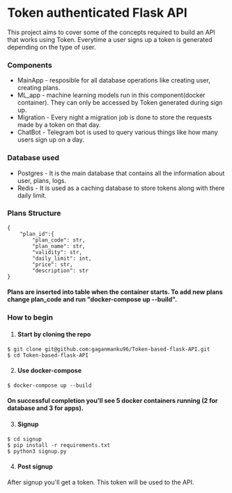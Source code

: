 # Token authenticated Flask API

This project aims to cover some of the concepts required to build an API that works using Token.
Everytime a user signs up a token is generated depending on the type of user.

### Components
- MainApp - resposible for all database operations like creating user, creating plans.
- ML_app - machine learning models run in this component(docker container). They can only be accessed by Token generated during sign up.
- Migration - Every night a migration job is done to store the requests made by a token on that day.
- ChatBot - Telegram bot is used to query various things like how many users sign up on a day.

### Database used
- Postgres - It is the main database that contains all the information about user, plans, logs.
- Redis - It is used as a caching database to store tokens along with there daily limit.

### Plans Structure
```
{
    "plan_id":{
        "plan_code": str,
        "plan_name": str,
        "validity": str,
        "daily_limit": int,
        "price": str,
        "description": str
}
```
#### Plans are inserted into table when the container starts. To add new plans change plan_code and run "docker-compose up --build".


### How to begin
1. #### Start by cloning the repo
```
$ git clone git@github.com:gaganmanku96/Token-based-flask-API.git
$ cd Token-based-flask-API
```
2. #### Use docker-compose
```
$ docker-compose up --build
```
#### On successful completion you'll see 5 docker containers running (2 for database and 3 for apps).
3. #### Signup
```
$ cd signup
$ pip install -r requirements.txt
$ python3 signup.py
```
4. #### Post signup
After signup you'll get a token. This token will be used to the API.